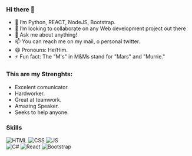 ### Hi there 👋

- 🌱 I’m Python, REACT, NodeJS, Bootstrap. 
- 👯 I’m looking to collaborate on any Web development project out there
- 💬 Ask me about anything!
- 📫 You can reach me on my mail, o personal twitter.
- 😄 Pronouns: He/Him.
- ⚡ Fun fact: The "M's" in M&Ms stand for "Mars" and "Murrie."

### This are my Strenghts: 

- Excelent comunicator.
- Hardworker.
- Great at teamwork. 
- Amazing Speaker. 
- Seeks to help anyone. 

### Skills
![HTML](https://img.shields.io/badge/HTML-orange?style=for-the-badge&logo=html5&logoColor=white&labelColor=101010) 
![CSS](https://img.shields.io/badge/CSS-blue?style=for-the-badge&logo=css3&logoColor=white&labelColor=101010) 
![JS](https://img.shields.io/badge/JavaScript-yellow?style=for-the-badge&logo=javascript&logoColor=white&labelColor=101010)</br>
![C#](https://img.shields.io/badge/C-brightgreen?style=for-the-badge&logo=csharp&logoColor=white&labelColor=101010)
![React](https://img.shields.io/badge/React-9cf?style=for-the-badge&logo=react&logoColor=white&labelColor=101010)
![Bootstrap](https://img.shields.io/badge/bootstrap-critical?style=for-the-badge&logo=bootstrap&logoColor=white&labelColor=101010)

